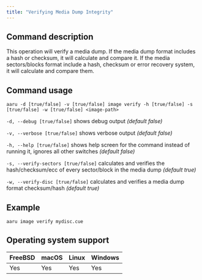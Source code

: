 ```yaml
---
title: "Verifying Media Dump Integrity"
---
```


## Command description
This operation will verify a media dump.
If the media dump format includes a hash or checksum, it will calculate and compare it.
If the media sectors/blocks format include a hash, checksum or error recovery system, it will calculate and compare them.

## Command usage
```aaru -d [true/false] -v [true/false] image verify -h [true/false] -s [true/false] -w [true/false] <image-path>```

```-d, --debug [true/false]``` shows debug output *(default false)*

```-v, --verbose [true/false]``` shows verbose output *(default false)*

```-h, --help [true/false]``` shows help screen for the command instead of running it, ignores all other switches *(default false)*

```-s, --verify-sectors [true/false]``` calculates and verifies the hash/checksum/ecc of every sector/block in the media dump *(default true)*

```-w, --verify-disc [true/false]``` calculates and verifies a media dump format checksum/hash *(default true)*


## Example
```aaru image verify mydisc.cue```


## Operating system support

| FreeBSD | macOS | Linux | Windows |
|---|---|---|---|
| Yes | Yes | Yes | Yes |